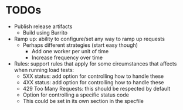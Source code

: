 # TODOs

- Publish release artifacts
  - Build using Burrito
- Ramp up: ability to configure/set any way to ramp up requests
  - Perhaps different strategies (start easy though)
    - Add one worker per unit of time
    - Increase frequency over time
- Rules: support rules that apply for some circumstances that affects\
  when running load tests:
  - 5XX status: add option for controlling how to handle these
  - 4XX status: add option for controlling how to handle these
  - 429 Too Many Requests: this should be respected by default
  - Option for controlling a specific status code
  - This could be set in its own section in the specfile
